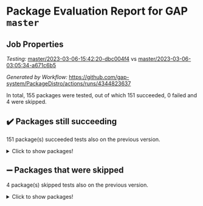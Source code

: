 # Package Evaluation Report for GAP `master`

## Job Properties

*Testing:* [master/2023-03-06-15:42:20-dbc004f4](https://github.com/gap-system/PackageDistro/blob/data/reports/master/2023-03-06-15:42:20-dbc004f4) vs [master/2023-03-06-03:05:34-a671c6b5](https://github.com/gap-system/PackageDistro/blob/data/reports/master/2023-03-06-03:05:34-a671c6b5)

*Generated by Workflow:* https://github.com/gap-system/PackageDistro/actions/runs/4344823637

In total, 155 packages were tested, out of which 151 succeeded, 0 failed and 4 were skipped.

## :heavy_check_mark: Packages still succeeding

151 package(s) succeeded tests also on the previous version.
<details><summary>Click to show packages!</summary>

- 4ti2interface 2023.02-04 [(success)](https://github.com/gap-system/PackageDistro/actions/runs/4344823637/jobs/7589105599)
- ace 5.6.2 [(success)](https://github.com/gap-system/PackageDistro/actions/runs/4344823637/jobs/7589105917)
- aclib 1.3.2 [(success)](https://github.com/gap-system/PackageDistro/actions/runs/4344823637/jobs/7589106189)
- agt 0.3.1 [(success)](https://github.com/gap-system/PackageDistro/actions/runs/4344823637/jobs/7589106463)
- alnuth 3.2.1 [(success)](https://github.com/gap-system/PackageDistro/actions/runs/4344823637/jobs/7589106683)
- anupq 3.3.0 [(success)](https://github.com/gap-system/PackageDistro/actions/runs/4344823637/jobs/7589106916)
- atlasrep 2.1.6 [(success)](https://github.com/gap-system/PackageDistro/actions/runs/4344823637/jobs/7589107153)
- autodoc 2022.10.20 [(success)](https://github.com/gap-system/PackageDistro/actions/runs/4344823637/jobs/7589107435)
- automata 1.15 [(success)](https://github.com/gap-system/PackageDistro/actions/runs/4344823637/jobs/7589107665)
- automgrp 1.3.2 [(success)](https://github.com/gap-system/PackageDistro/actions/runs/4344823637/jobs/7589107874)
- autpgrp 1.11 [(success)](https://github.com/gap-system/PackageDistro/actions/runs/4344823637/jobs/7589108141)
- cap 2023.03-02 [(success)](https://github.com/gap-system/PackageDistro/actions/runs/4344823637/jobs/7589108413)
- caratinterface 2.3.4 [(success)](https://github.com/gap-system/PackageDistro/actions/runs/4344823637/jobs/7589108670)
- cddinterface 2022.11.01 [(success)](https://github.com/gap-system/PackageDistro/actions/runs/4344823637/jobs/7589108884)
- circle 1.6.6 [(success)](https://github.com/gap-system/PackageDistro/actions/runs/4344823637/jobs/7589109122)
- classicpres 1.22 [(success)](https://github.com/gap-system/PackageDistro/actions/runs/4344823637/jobs/7589109385)
- cohomolo 1.6.11 [(success)](https://github.com/gap-system/PackageDistro/actions/runs/4344823637/jobs/7589110157)
- congruence 1.2.5 [(success)](https://github.com/gap-system/PackageDistro/actions/runs/4344823637/jobs/7589110497)
- corelg 1.56 [(success)](https://github.com/gap-system/PackageDistro/actions/runs/4344823637/jobs/7589110821)
- crime 1.6 [(success)](https://github.com/gap-system/PackageDistro/actions/runs/4344823637/jobs/7589111061)
- crisp 1.4.6 [(success)](https://github.com/gap-system/PackageDistro/actions/runs/4344823637/jobs/7589111294)
- crypting 0.10.4 [(success)](https://github.com/gap-system/PackageDistro/actions/runs/4344823637/jobs/7589111882)
- cryst 4.1.25 [(success)](https://github.com/gap-system/PackageDistro/actions/runs/4344823637/jobs/7589112164)
- crystcat 1.1.10 [(success)](https://github.com/gap-system/PackageDistro/actions/runs/4344823637/jobs/7589112525)
- ctbllib 1.3.4 [(success)](https://github.com/gap-system/PackageDistro/actions/runs/4344823637/jobs/7589112814)
- cubefree 1.19 [(success)](https://github.com/gap-system/PackageDistro/actions/runs/4344823637/jobs/7589113040)
- curlinterface 2.3.1 [(success)](https://github.com/gap-system/PackageDistro/actions/runs/4344823637/jobs/7589113455)
- cvec 2.7.6 [(success)](https://github.com/gap-system/PackageDistro/actions/runs/4344823637/jobs/7589113703)
- datastructures 0.3.0 [(success)](https://github.com/gap-system/PackageDistro/actions/runs/4344823637/jobs/7589113963)
- deepthought 1.0.6 [(success)](https://github.com/gap-system/PackageDistro/actions/runs/4344823637/jobs/7589114265)
- design 1.8 [(success)](https://github.com/gap-system/PackageDistro/actions/runs/4344823637/jobs/7589114528)
- difsets 2.3.1 [(success)](https://github.com/gap-system/PackageDistro/actions/runs/4344823637/jobs/7589114825)
- digraphs 1.6.1 [(success)](https://github.com/gap-system/PackageDistro/actions/runs/4344823637/jobs/7589115030)
- edim 1.3.6 [(success)](https://github.com/gap-system/PackageDistro/actions/runs/4344823637/jobs/7589115294)
- example 4.3.4 [(success)](https://github.com/gap-system/PackageDistro/actions/runs/4344823637/jobs/7589115569)
- examplesforhomalg 2023.02-04 [(success)](https://github.com/gap-system/PackageDistro/actions/runs/4344823637/jobs/7589115833)
- factint 1.6.3 [(success)](https://github.com/gap-system/PackageDistro/actions/runs/4344823637/jobs/7589116066)
- ferret 1.0.9 [(success)](https://github.com/gap-system/PackageDistro/actions/runs/4344823637/jobs/7589116276)
- fga 1.4.0 [(success)](https://github.com/gap-system/PackageDistro/actions/runs/4344823637/jobs/7589116959)
- fining 1.5.5 [(success)](https://github.com/gap-system/PackageDistro/actions/runs/4344823637/jobs/7589117215)
- float 1.0.3 [(success)](https://github.com/gap-system/PackageDistro/actions/runs/4344823637/jobs/7589117457)
- format 1.4.3 [(success)](https://github.com/gap-system/PackageDistro/actions/runs/4344823637/jobs/7589117685)
- forms 1.2.9 [(success)](https://github.com/gap-system/PackageDistro/actions/runs/4344823637/jobs/7589117892)
- fplsa 1.2.6 [(success)](https://github.com/gap-system/PackageDistro/actions/runs/4344823637/jobs/7589118164)
- fr 2.4.12 [(success)](https://github.com/gap-system/PackageDistro/actions/runs/4344823637/jobs/7589118463)
- francy 1.2.5 [(success)](https://github.com/gap-system/PackageDistro/actions/runs/4344823637/jobs/7589118731)
- fwtree 1.3 [(success)](https://github.com/gap-system/PackageDistro/actions/runs/4344823637/jobs/7589119058)
- gapdoc 1.6.6 [(success)](https://github.com/gap-system/PackageDistro/actions/runs/4344823637/jobs/7589119288)
- gauss 2023.02-04 [(success)](https://github.com/gap-system/PackageDistro/actions/runs/4344823637/jobs/7589119469)
- gaussforhomalg 2023.02-04 [(success)](https://github.com/gap-system/PackageDistro/actions/runs/4344823637/jobs/7589119676)
- gbnp 1.0.5 [(success)](https://github.com/gap-system/PackageDistro/actions/runs/4344823637/jobs/7589119993)
- generalizedmorphismsforcap 2023.02-01 [(success)](https://github.com/gap-system/PackageDistro/actions/runs/4344823637/jobs/7589120227)
- genss 1.6.8 [(success)](https://github.com/gap-system/PackageDistro/actions/runs/4344823637/jobs/7589120452)
- gradedmodules 2023.02-04 [(success)](https://github.com/gap-system/PackageDistro/actions/runs/4344823637/jobs/7589120737)
- gradedringforhomalg 2023.02-04 [(success)](https://github.com/gap-system/PackageDistro/actions/runs/4344823637/jobs/7589120992)
- grape 4.9.0 [(success)](https://github.com/gap-system/PackageDistro/actions/runs/4344823637/jobs/7589121279)
- groupoids 1.73 [(success)](https://github.com/gap-system/PackageDistro/actions/runs/4344823637/jobs/7589121624)
- grpconst 2.6.4 [(success)](https://github.com/gap-system/PackageDistro/actions/runs/4344823637/jobs/7589121894)
- guarana 0.96.3 [(success)](https://github.com/gap-system/PackageDistro/actions/runs/4344823637/jobs/7589122136)
- guava 3.18 [(success)](https://github.com/gap-system/PackageDistro/actions/runs/4344823637/jobs/7589122371)
- hap 1.53 [(success)](https://github.com/gap-system/PackageDistro/actions/runs/4344823637/jobs/7589122651)
- hapcryst 0.1.15 [(success)](https://github.com/gap-system/PackageDistro/actions/runs/4344823637/jobs/7589122868)
- hecke 1.5.3 [(success)](https://github.com/gap-system/PackageDistro/actions/runs/4344823637/jobs/7589123114)
- help 3.5 [(success)](https://github.com/gap-system/PackageDistro/actions/runs/4344823637/jobs/7589123420)
- homalg 2023.02-05 [(success)](https://github.com/gap-system/PackageDistro/actions/runs/4344823637/jobs/7589123687)
- homalgtocas 2023.02-04 [(success)](https://github.com/gap-system/PackageDistro/actions/runs/4344823637/jobs/7589123910)
- idrel 2.45 [(success)](https://github.com/gap-system/PackageDistro/actions/runs/4344823637/jobs/7589124206)
- images 1.3.1 [(success)](https://github.com/gap-system/PackageDistro/actions/runs/4344823637/jobs/7589124534)
- intpic 0.3.0 [(success)](https://github.com/gap-system/PackageDistro/actions/runs/4344823637/jobs/7589124773)
- io 4.8.1 [(success)](https://github.com/gap-system/PackageDistro/actions/runs/4344823637/jobs/7589125026)
- io_forhomalg 2023.02-04 [(success)](https://github.com/gap-system/PackageDistro/actions/runs/4344823637/jobs/7589125289)
- irredsol 1.4.4 [(success)](https://github.com/gap-system/PackageDistro/actions/runs/4344823637/jobs/7589125518)
- json 2.1.1 [(success)](https://github.com/gap-system/PackageDistro/actions/runs/4344823637/jobs/7589125782)
- jupyterkernel 1.5.0 [(success)](https://github.com/gap-system/PackageDistro/actions/runs/4344823637/jobs/7589126037)
- jupyterviz 1.5.6 [(success)](https://github.com/gap-system/PackageDistro/actions/runs/4344823637/jobs/7589126350)
- kan 1.35 [(success)](https://github.com/gap-system/PackageDistro/actions/runs/4344823637/jobs/7589126581)
- kbmag 1.5.11 [(success)](https://github.com/gap-system/PackageDistro/actions/runs/4344823637/jobs/7589126847)
- laguna 3.9.6 [(success)](https://github.com/gap-system/PackageDistro/actions/runs/4344823637/jobs/7589127116)
- liealgdb 2.2.1 [(success)](https://github.com/gap-system/PackageDistro/actions/runs/4344823637/jobs/7589127335)
- liepring 2.8 [(success)](https://github.com/gap-system/PackageDistro/actions/runs/4344823637/jobs/7589127571)
- liering 2.4.2 [(success)](https://github.com/gap-system/PackageDistro/actions/runs/4344823637/jobs/7589127890)
- linearalgebraforcap 2023.03-01 [(success)](https://github.com/gap-system/PackageDistro/actions/runs/4344823637/jobs/7589128190)
- localizeringforhomalg 2023.02-04 [(success)](https://github.com/gap-system/PackageDistro/actions/runs/4344823637/jobs/7589128463)
- loops 3.4.3 [(success)](https://github.com/gap-system/PackageDistro/actions/runs/4344823637/jobs/7589128752)
- lpres 1.0.3 [(success)](https://github.com/gap-system/PackageDistro/actions/runs/4344823637/jobs/7589129537)
- majoranaalgebras 1.5.1 [(success)](https://github.com/gap-system/PackageDistro/actions/runs/4344823637/jobs/7589129733)
- mapclass 1.4.6 [(success)](https://github.com/gap-system/PackageDistro/actions/runs/4344823637/jobs/7589129973)
- matgrp 0.70 [(success)](https://github.com/gap-system/PackageDistro/actions/runs/4344823637/jobs/7589130257)
- matricesforhomalg 2023.02-04 [(success)](https://github.com/gap-system/PackageDistro/actions/runs/4344823637/jobs/7589130511)
- modisom 2.5.4 [(success)](https://github.com/gap-system/PackageDistro/actions/runs/4344823637/jobs/7589130697)
- modulepresentationsforcap 2023.02-03 [(success)](https://github.com/gap-system/PackageDistro/actions/runs/4344823637/jobs/7589130943)
- modules 2023.02-04 [(success)](https://github.com/gap-system/PackageDistro/actions/runs/4344823637/jobs/7589131184)
- monoidalcategories 2023.02-05 [(success)](https://github.com/gap-system/PackageDistro/actions/runs/4344823637/jobs/7589131446)
- nconvex 2022.09-01 [(success)](https://github.com/gap-system/PackageDistro/actions/runs/4344823637/jobs/7589131684)
- nilmat 1.4.2 [(success)](https://github.com/gap-system/PackageDistro/actions/runs/4344823637/jobs/7589131916)
- nock 1.5 [(success)](https://github.com/gap-system/PackageDistro/actions/runs/4344823637/jobs/7589132206)
- normalizinterface 1.3.5 [(success)](https://github.com/gap-system/PackageDistro/actions/runs/4344823637/jobs/7589132496)
- nq 2.5.9 [(success)](https://github.com/gap-system/PackageDistro/actions/runs/4344823637/jobs/7589132806)
- numericalsgps 1.3.1 [(success)](https://github.com/gap-system/PackageDistro/actions/runs/4344823637/jobs/7589133046)
- openmath 11.5.3 [(success)](https://github.com/gap-system/PackageDistro/actions/runs/4344823637/jobs/7589133334)
- orb 4.9.0 [(success)](https://github.com/gap-system/PackageDistro/actions/runs/4344823637/jobs/7589133609)
- packagemanager 1.4.0 [(success)](https://github.com/gap-system/PackageDistro/actions/runs/4344823637/jobs/7589133897)
- patternclass 2.4.3 [(success)](https://github.com/gap-system/PackageDistro/actions/runs/4344823637/jobs/7589134211)
- permut 2.0.4 [(success)](https://github.com/gap-system/PackageDistro/actions/runs/4344823637/jobs/7589134482)
- polenta 1.3.10 [(success)](https://github.com/gap-system/PackageDistro/actions/runs/4344823637/jobs/7589134864)
- polymaking 0.8.6 [(success)](https://github.com/gap-system/PackageDistro/actions/runs/4344823637/jobs/7589135095)
- primgrp 3.4.4 [(success)](https://github.com/gap-system/PackageDistro/actions/runs/4344823637/jobs/7589135318)
- profiling 2.5.2 [(success)](https://github.com/gap-system/PackageDistro/actions/runs/4344823637/jobs/7589135581)
- qpa 1.34 [(success)](https://github.com/gap-system/PackageDistro/actions/runs/4344823637/jobs/7589135883)
- quagroup 1.8.3 [(success)](https://github.com/gap-system/PackageDistro/actions/runs/4344823637/jobs/7589136576)
- radiroot 2.9 [(success)](https://github.com/gap-system/PackageDistro/actions/runs/4344823637/jobs/7589136800)
- rcwa 4.7.1 [(success)](https://github.com/gap-system/PackageDistro/actions/runs/4344823637/jobs/7589137094)
- rds 1.8 [(success)](https://github.com/gap-system/PackageDistro/actions/runs/4344823637/jobs/7589137297)
- recog 1.4.2 [(success)](https://github.com/gap-system/PackageDistro/actions/runs/4344823637/jobs/7589137625)
- repndecomp 1.3.0 [(success)](https://github.com/gap-system/PackageDistro/actions/runs/4344823637/jobs/7589137868)
- repsn 3.1.0 [(success)](https://github.com/gap-system/PackageDistro/actions/runs/4344823637/jobs/7589138078)
- resclasses 4.7.3 [(success)](https://github.com/gap-system/PackageDistro/actions/runs/4344823637/jobs/7589138283)
- ringsforhomalg 2023.02-05 [(success)](https://github.com/gap-system/PackageDistro/actions/runs/4344823637/jobs/7589138537)
- sco 2023.02-04 [(success)](https://github.com/gap-system/PackageDistro/actions/runs/4344823637/jobs/7589138783)
- scscp 2.4.1 [(success)](https://github.com/gap-system/PackageDistro/actions/runs/4344823637/jobs/7589139021)
- semigroups 5.2.1 [(success)](https://github.com/gap-system/PackageDistro/actions/runs/4344823637/jobs/7589139245)
- sglppow 2.3 [(success)](https://github.com/gap-system/PackageDistro/actions/runs/4344823637/jobs/7589139486)
- sgpviz 0.999.5 [(success)](https://github.com/gap-system/PackageDistro/actions/runs/4344823637/jobs/7589139703)
- simpcomp 2.1.14 [(success)](https://github.com/gap-system/PackageDistro/actions/runs/4344823637/jobs/7589139981)
- singular 2023.02.09 [(success)](https://github.com/gap-system/PackageDistro/actions/runs/4344823637/jobs/7589140246)
- sl2reps 1.1 [(success)](https://github.com/gap-system/PackageDistro/actions/runs/4344823637/jobs/7589140521)
- sla 1.5.3 [(success)](https://github.com/gap-system/PackageDistro/actions/runs/4344823637/jobs/7589140742)
- smallgrp 1.5.2 [(success)](https://github.com/gap-system/PackageDistro/actions/runs/4344823637/jobs/7589140950)
- smallsemi 0.6.13 [(success)](https://github.com/gap-system/PackageDistro/actions/runs/4344823637/jobs/7589141181)
- sonata 2.9.6 [(success)](https://github.com/gap-system/PackageDistro/actions/runs/4344823637/jobs/7589141447)
- sophus 1.27 [(success)](https://github.com/gap-system/PackageDistro/actions/runs/4344823637/jobs/7589141728)
- spinsym 1.5.2 [(success)](https://github.com/gap-system/PackageDistro/actions/runs/4344823637/jobs/7589141963)
- standardff 0.9.4 [(success)](https://github.com/gap-system/PackageDistro/actions/runs/4344823637/jobs/7589142192)
- symbcompcc 1.3.2 [(success)](https://github.com/gap-system/PackageDistro/actions/runs/4344823637/jobs/7589142438)
- thelma 1.3 [(success)](https://github.com/gap-system/PackageDistro/actions/runs/4344823637/jobs/7589142601)
- tomlib 1.2.9 [(success)](https://github.com/gap-system/PackageDistro/actions/runs/4344823637/jobs/7589142845)
- toolsforhomalg 2023.02-06 [(success)](https://github.com/gap-system/PackageDistro/actions/runs/4344823637/jobs/7589143101)
- toric 1.9.5 [(success)](https://github.com/gap-system/PackageDistro/actions/runs/4344823637/jobs/7589143308)
- toricvarieties 2022.07.13 [(success)](https://github.com/gap-system/PackageDistro/actions/runs/4344823637/jobs/7589143526)
- transgrp 3.6.3 [(success)](https://github.com/gap-system/PackageDistro/actions/runs/4344823637/jobs/7589143867)
- ugaly 4.0.3 [(success)](https://github.com/gap-system/PackageDistro/actions/runs/4344823637/jobs/7589144151)
- unipot 1.5 [(success)](https://github.com/gap-system/PackageDistro/actions/runs/4344823637/jobs/7589144563)
- unitlib 4.2.0 [(success)](https://github.com/gap-system/PackageDistro/actions/runs/4344823637/jobs/7589144848)
- utils 0.82 [(success)](https://github.com/gap-system/PackageDistro/actions/runs/4344823637/jobs/7589145091)
- uuid 0.7 [(success)](https://github.com/gap-system/PackageDistro/actions/runs/4344823637/jobs/7589145386)
- walrus 0.9991 [(success)](https://github.com/gap-system/PackageDistro/actions/runs/4344823637/jobs/7589145606)
- wedderga 4.10.3 [(success)](https://github.com/gap-system/PackageDistro/actions/runs/4344823637/jobs/7589145827)
- xmod 2.91 [(success)](https://github.com/gap-system/PackageDistro/actions/runs/4344823637/jobs/7589146106)
- xmodalg 1.23 [(success)](https://github.com/gap-system/PackageDistro/actions/runs/4344823637/jobs/7589146348)
- yangbaxter 0.10.3 [(success)](https://github.com/gap-system/PackageDistro/actions/runs/4344823637/jobs/7589146626)
- zeromqinterface 0.14 [(success)](https://github.com/gap-system/PackageDistro/actions/runs/4344823637/jobs/7589147702)
</details>

## :heavy_minus_sign: Packages that were skipped

4 package(s) skipped tests also on the previous version.
<details><summary>Click to show packages!</summary>

- browse 1.8.21 [(skipped)](https://github.com/gap-system/PackageDistro/actions/runs/4344823637/jobs/7588679404)
- itc 1.5.1 [(skipped)](https://github.com/gap-system/PackageDistro/actions/runs/4344823637/jobs/7588679404)
- polycyclic 2.16 [(skipped)](https://github.com/gap-system/PackageDistro/actions/runs/4344823637/jobs/7588679404)
- xgap 4.31 [(skipped)](https://github.com/gap-system/PackageDistro/actions/runs/4344823637/jobs/7588679404)
</details>

